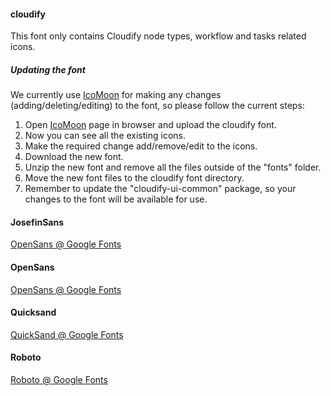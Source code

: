 #### cloudify

This font only contains Cloudify node types, workflow and tasks related icons.

##### Updating the font

We currently use [IcoMoon](https://icomoon.io) for making any changes (adding/deleting/editing) to the font, so please follow the current steps:

1. Open [IcoMoon](https://icomoon.io) page in browser and upload the cloudify font.
2. Now you can see all the existing icons.
3. Make the required change add/remove/edit to the icons.
4. Download the new font.
5. Unzip the new font and remove all the files outside of the "fonts" folder.
6. Move the new font files to the cloudify font directory.
7. Remember to update the "cloudify-ui-common" package, so your changes to the font will be available for use.

#### JosefinSans
[OpenSans @ Google Fonts](https://fonts.google.com/specimen/OpenSans)

#### OpenSans
[OpenSans @ Google Fonts](https://fonts.google.com/specimen/OpenSans)

#### Quicksand
[QuickSand @ Google Fonts](https://fonts.google.com/specimen/Quicksand) 

#### Roboto
[Roboto @ Google Fonts](https://fonts.google.com/specimen/Roboto) 
